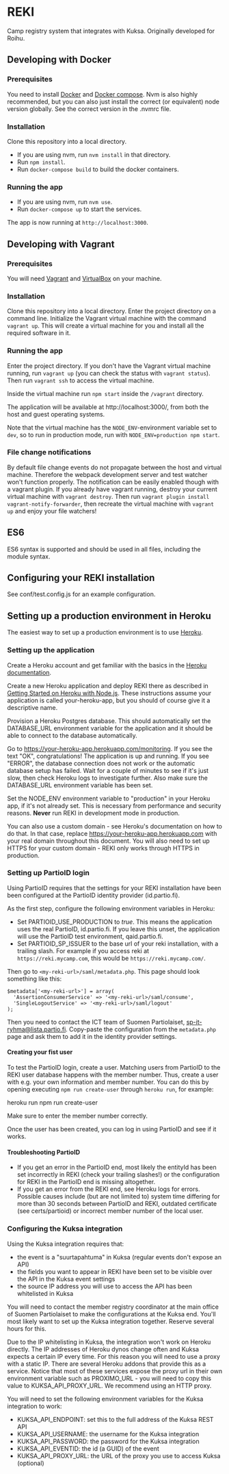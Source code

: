 # REKI
Camp registry system that integrates with Kuksa. Originally developed for Roihu.

## Developing with Docker

### Prerequisites
You need to install [Docker](https://docker.com) and [Docker compose](https://docs.docker.com/compose/install/). Nvm is also highly recommended, but you can also just install the correct (or equivalent) node version globally. See the correct version in the .nvmrc file.

### Installation
Clone this repository into a local directory.
- If you are using nvm, run `nvm install` in that directory.
- Run `npm install`.
- Run `docker-compose build` to build the docker containers.

### Running the app
- If you are using nvm, run `nvm use`.
- Run `docker-compose up` to start the services.

The app is now running at `http://localhost:3000`.

## Developing with Vagrant

### Prerequisites
You will need [Vagrant](https://www.vagrantup.com/) and [VirtualBox](https://www.virtualbox.org/) on your machine.

### Installation
Clone this repository into a local directory. Enter the project directory on a command line. Initialize the Vagrant virtual machine with the command `vagrant up`. This will create a virtual machine for you and install all the required software in it.

### Running the app
Enter the project directory. If you don't have the Vagrant virtual machine running, run `vagrant up` (you can check the status with `vagrant status`). Then run `vagrant ssh` to access the virtual machine.

Inside the virtual machine run `npm start` inside the `/vagrant` directory.

The application will be available at http://localhost:3000/, from both the host and guest operating systems.

Note that the virtual machine has the `NODE_ENV`-environment variable set to `dev`, so to run in production mode, run with `NODE_ENV=production npm start`.

### File change notifications
By default file change events do not propagate between the host and virtual machine. Therefore the webpack development server and test watcher won't function properly. The notification can be easily enabled though with a vagrant plugin. If you already have vagrant running, destroy your current virtual machine with `vagrant destroy`. Then run `vagrant plugin install vagrant-notify-forwarder`, then recreate the virtual machine with `vagrant up` and enjoy your file watchers!

## ES6
ES6 syntax is supported and should be used in all files, including the module syntax.

## Configuring your REKI installation

See conf/test.config.js for an example configuration.

## Setting up a production environment in Heroku

The easiest way to set up a production environment is to use [Heroku](https://heroku.com/).

### Setting up the application

Create a Heroku account and get familiar with the basics in the [Heroku documentation](https://devcenter.heroku.com/).

Create a new Heroku application and deploy REKI there as described in [Getting Started on Heroku with Node.js](https://devcenter.heroku.com/articles/getting-started-with-nodejs). These instructions assume your application is called your-heroku-app, but you should of course give it a descriptive name.

Provision a Heroku Postgres database. This should automatically set the DATABASE_URL environment variable for the application and it should be able to connect to the database automatically.

Go to https://your-heroku-app.herokuapp.com/monitoring. If you see the text "OK", congratulations! The application is up and running. If you see "ERROR", the database connection does not work or the automatic database setup has failed. Wait for a couple of minutes to see if it's just slow, then check Heroku logs to investigate further. Also make sure the DATABASE_URL environment variable has been set.

Set the NODE_ENV environment variable to "production" in your Heroku app, if it's not already set. This is necessary from performance and security reasons. **Never** run REKI in development mode in production.

You can also use a custom domain - see Heroku's documentation on how to do that. In that case, replace https://your-heroku-app.herokuapp.com with your real domain throughout this document. You will also need to set up HTTPS for your custom domain - REKI only works through HTTPS in production.

### Setting up PartioID login

Using PartioID requires that the settings for your REKI installation have been been configured at the PartioID identity provider (id.partio.fi). 

As the first step, configure the following environment variables in Heroku:
- Set PARTIOID_USE_PRODUCTION to *true*. This means the application uses the real PartioID, id.partio.fi. If you leave this unset, the application will use the PartioID test environment, qaid.partio.fi.
- Set PARTIOID_SP_ISSUER to the base url of your reki installation, with a trailing slash. For example if you access reki at `https://reki.mycamp.com`, this would be `https://reki.mycamp.com/`.

Then go to `<my-reki-url>/saml/metadata.php`. This page should look something like this:

```
$metadata['<my-reki-url>'] = array(
  'AssertionConsumerService' => '<my-reki-url>/saml/consume',
  'SingleLogoutService' => '<my-reki-url>/saml/logout'
);
```

Then you need to contact the ICT team of Suomen Partiolaiset, sp-it-ryhma@lista.partio.fi. Copy-paste the configuration from the `metadata.php` page and ask them to add it in the identity provider settings.

#### Creating your fist user

To test the PartioID login, create a user. Matching users from PartioID to the REKI user database happens with the member number. Thus, create a user with e.g. your own information and member number. You can do this by opening executing `npm run create-user` through `heroku run`, for example:

  heroku run npm run create-user

Make sure to enter the member number correctly.

Once the user has been created, you can log in using PartioID and see if it works.

#### Troubleshooting PartioID

- If you get an error in the PartioID end, most likely the entityId has been set incorrectly in REKI (check your trailing slashes!) or the configuration for REKI in the PartioID end is missing altogether.
- If you get an error from the REKI end, see Heroku logs for errors. Possible causes include (but are not limited to) system time differing for more than 30 seconds between PartioID and REKI, outdated certificate (see certs/partioid) or incorrect member number of the local user.

### Configuring the Kuksa integration

Using the Kuksa integration requires that:

- the event is a "suurtapahtuma" in Kuksa (regular events don't expose an API)
- the fields you want to appear in REKI have been set to be visible over the API in the Kuksa event settings
- the source IP address you will use to access the API has been whitelisted in Kuksa

You will need to contact the member registry coordinator at the main office of Suomen Partiolaiset to make the configurations at the Kuksa end. You'll most likely want to set up the Kuksa integration together. Reserve several hours for this.

Due to the IP whitelisting in Kuksa, the integration won't work on Heroku directly. The IP addresses of Heroku dynos change often and Kuksa expects a certain IP every time. For this reason you will need to use a proxy with a static IP. There are several Heroku addons that provide this as a service. Notice that most of these services expose the proxy url in their own environment variable such as PROXIMO_URL - you will need to copy this value to KUKSA_API_PROXY_URL. We recommend using an HTTP proxy.

You will need to set the following environment variables for the Kuksa integration to work:

- KUKSA_API_ENDPOINT: set this to the full address of the Kuksa REST API
- KUKSA_API_USERNAME: the username for the Kuksa integration
- KUKSA_API_PASSWORD: the password for the Kuksa integration
- KUKSA_API_EVENTID: the id (a GUID) of the event
- KUKSA_API_PROXY_URL: the URL of the proxy you use to access Kuksa (optional)
